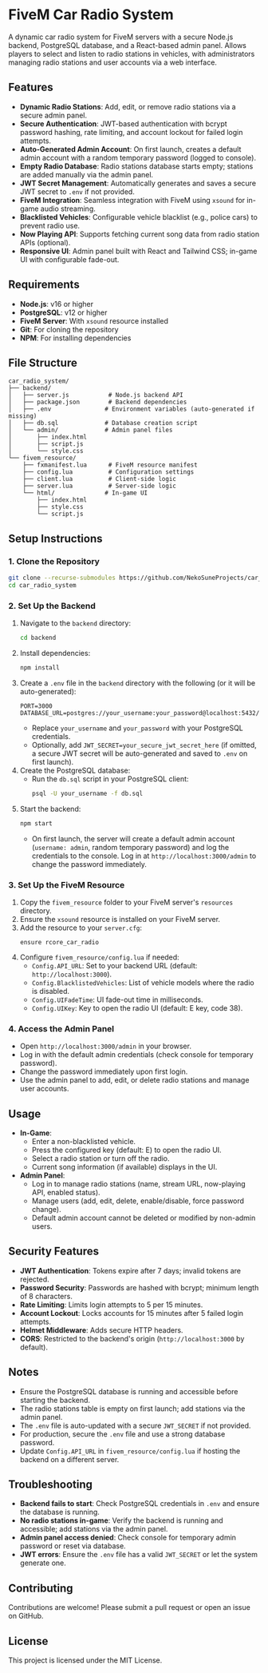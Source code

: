 # FiveM Car Radio System

A dynamic car radio system for FiveM servers with a secure Node.js backend, PostgreSQL database, and a React-based admin panel. Allows players to select and listen to radio stations in vehicles, with administrators managing radio stations and user accounts via a web interface.

## Features
- **Dynamic Radio Stations**: Add, edit, or remove radio stations via a secure admin panel.
- **Secure Authentication**: JWT-based authentication with bcrypt password hashing, rate limiting, and account lockout for failed login attempts.
- **Auto-Generated Admin Account**: On first launch, creates a default admin account with a random temporary password (logged to console).
- **Empty Radio Database**: Radio stations database starts empty; stations are added manually via the admin panel.
- **JWT Secret Management**: Automatically generates and saves a secure JWT secret to `.env` if not provided.
- **FiveM Integration**: Seamless integration with FiveM using `xsound` for in-game audio streaming.
- **Blacklisted Vehicles**: Configurable vehicle blacklist (e.g., police cars) to prevent radio use.
- **Now Playing API**: Supports fetching current song data from radio station APIs (optional).
- **Responsive UI**: Admin panel built with React and Tailwind CSS; in-game UI with configurable fade-out.

## Requirements
- **Node.js**: v16 or higher
- **PostgreSQL**: v12 or higher
- **FiveM Server**: With `xsound` resource installed
- **Git**: For cloning the repository
- **NPM**: For installing dependencies

## File Structure
```
car_radio_system/
├── backend/
│   ├── server.js           # Node.js backend API
│   ├── package.json        # Backend dependencies
│   ├── .env               # Environment variables (auto-generated if missing)
│   ├── db.sql             # Database creation script
│   └── admin/             # Admin panel files
│       ├── index.html
│       ├── script.js
│       └── style.css
└── fivem_resource/
    ├── fxmanifest.lua      # FiveM resource manifest
    ├── config.lua          # Configuration settings
    ├── client.lua          # Client-side logic
    ├── server.lua          # Server-side logic
    └── html/              # In-game UI
        ├── index.html
        ├── style.css
        └── script.js
```

## Setup Instructions

### 1. Clone the Repository
```bash
git clone --recurse-submodules https://github.com/NekoSuneProjects/car_radio_system.git
cd car_radio_system
```

### 2. Set Up the Backend
1. Navigate to the `backend` directory:
   ```bash
   cd backend
   ```
2. Install dependencies:
   ```bash
   npm install
   ```
3. Create a `.env` file in the `backend` directory with the following (or it will be auto-generated):
   ```plaintext
   PORT=3000
   DATABASE_URL=postgres://your_username:your_password@localhost:5432/car_radio_db
   ```
   - Replace `your_username` and `your_password` with your PostgreSQL credentials.
   - Optionally, add `JWT_SECRET=your_secure_jwt_secret_here` (if omitted, a secure JWT secret will be auto-generated and saved to `.env` on first launch).
4. Create the PostgreSQL database:
   - Run the `db.sql` script in your PostgreSQL client:
     ```bash
     psql -U your_username -f db.sql
     ```
5. Start the backend:
   ```bash
   npm start
   ```
   - On first launch, the server will create a default admin account (`username: admin`, random temporary password) and log the credentials to the console. Log in at `http://localhost:3000/admin` to change the password immediately.

### 3. Set Up the FiveM Resource
1. Copy the `fivem_resource` folder to your FiveM server's `resources` directory.
2. Ensure the `xsound` resource is installed on your FiveM server.
3. Add the resource to your `server.cfg`:
   ```plaintext
   ensure rcore_car_radio
   ```
4. Configure `fivem_resource/config.lua` if needed:
   - `Config.API_URL`: Set to your backend URL (default: `http://localhost:3000`).
   - `Config.BlacklistedVehicles`: List of vehicle models where the radio is disabled.
   - `Config.UIFadeTime`: UI fade-out time in milliseconds.
   - `Config.UIKey`: Key to open the radio UI (default: E key, code 38).

### 4. Access the Admin Panel
- Open `http://localhost:3000/admin` in your browser.
- Log in with the default admin credentials (check console for temporary password).
- Change the password immediately upon first login.
- Use the admin panel to add, edit, or delete radio stations and manage user accounts.

## Usage
- **In-Game**:
  - Enter a non-blacklisted vehicle.
  - Press the configured key (default: E) to open the radio UI.
  - Select a radio station or turn off the radio.
  - Current song information (if available) displays in the UI.
- **Admin Panel**:
  - Log in to manage radio stations (name, stream URL, now-playing API, enabled status).
  - Manage users (add, edit, delete, enable/disable, force password change).
  - Default admin account cannot be deleted or modified by non-admin users.

## Security Features
- **JWT Authentication**: Tokens expire after 7 days; invalid tokens are rejected.
- **Password Security**: Passwords are hashed with bcrypt; minimum length of 8 characters.
- **Rate Limiting**: Limits login attempts to 5 per 15 minutes.
- **Account Lockout**: Locks accounts for 15 minutes after 5 failed login attempts.
- **Helmet Middleware**: Adds secure HTTP headers.
- **CORS**: Restricted to the backend's origin (`http://localhost:3000` by default).

## Notes
- Ensure the PostgreSQL database is running and accessible before starting the backend.
- The radio stations table is empty on first launch; add stations via the admin panel.
- The `.env` file is auto-updated with a secure `JWT_SECRET` if not provided.
- For production, secure the `.env` file and use a strong database password.
- Update `Config.API_URL` in `fivem_resource/config.lua` if hosting the backend on a different server.

## Troubleshooting
- **Backend fails to start**: Check PostgreSQL credentials in `.env` and ensure the database is running.
- **No radio stations in-game**: Verify the backend is running and accessible; add stations via the admin panel.
- **Admin panel access denied**: Check console for temporary admin password or reset via database.
- **JWT errors**: Ensure the `.env` file has a valid `JWT_SECRET` or let the system generate one.

## Contributing
Contributions are welcome! Please submit a pull request or open an issue on GitHub.

## License
This project is licensed under the MIT License.